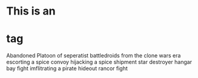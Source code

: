 # This is an <h1> tag
Abandoned Platoon of seperatist battledroids from the clone wars era
escorting a spice convoy
hijacking a spice shipment
star destroyer hangar bay fight
imflitrating a pirate hideout
rancor fight
